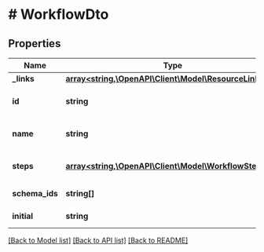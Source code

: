# # WorkflowDto

## Properties

Name | Type | Description | Notes
------------ | ------------- | ------------- | -------------
**_links** | [**array<string,\OpenAPI\Client\Model\ResourceLink>**](ResourceLink.md) | The links. |
**id** | **string** | The workflow id. |
**name** | **string** | The name of the workflow. | [optional]
**steps** | [**array<string,\OpenAPI\Client\Model\WorkflowStepDto>**](WorkflowStepDto.md) | The workflow steps. |
**schema_ids** | **string[]** | The schema ids. | [optional]
**initial** | **string** | The initial step. |

[[Back to Model list]](../../README.md#models) [[Back to API list]](../../README.md#endpoints) [[Back to README]](../../README.md)
